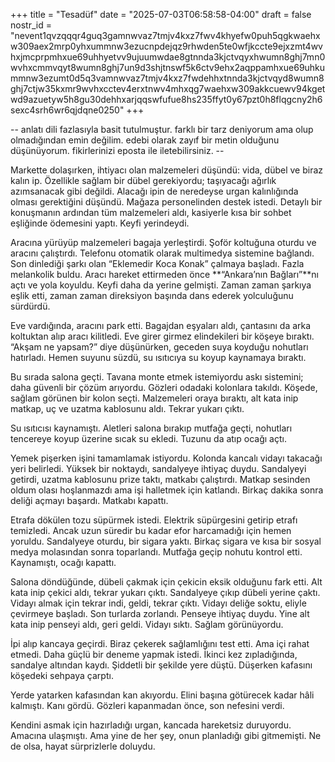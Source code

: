 +++
title = "Tesadüf"
date = "2025-07-03T06:58:58-04:00"
draft = false
nostr_id = "nevent1qvzqqqr4guq3gamnwvaz7tmjv4kxz7fwv4khyefw0puh5qgkwaehxw309aex2mrp0yhxummnw3ezucnpdejqz9rhwden5te0wfjkccte9ejxzmt4wvhxjmcprpmhxue69uhhyetvv9ujuumwdae8gtnnda3kjctvqyxhwumn8ghj7mn0wvhxcmmvqyt8wumn8ghj7un9d3shjtnswf5k6ctv9ehx2aqppamhxue69uhkummnw3ezumt0d5q3vamnwvaz7tmjv4kxz7fwdehhxtnnda3kjctvqyd8wumn8ghj7ctjw35kxmr9wvhxcctev4erxtnwv4mhxqg7waehxw309akkcuewv94kgetwd9azuetyw5h8gu30dehhxarjqqswfufue8hs235ffyt0y67pzt0h8flqgcny2h6sexc4srh6wr6qjdqne0250"
+++

-- anlatı dili fazlasıyla basit tutulmuştur. farklı bir tarz deniyorum ama olup olmadığından emin değilim. edebi olarak zayıf bir metin olduğunu düşünüyorum. fikirlerinizi eposta ile iletebilirsiniz. --

Markette dolaşırken, ihtiyacı olan malzemeleri düşündü: vida, dübel ve biraz kalın ip. Özellikle sağlam bir dübel gerekiyordu; taşıyacağı ağırlık azımsanacak gibi değildi. Alacağı ipin de neredeyse urgan kalınlığında olması gerektiğini düşündü. Mağaza personelinden destek istedi. Detaylı bir konuşmanın ardından tüm malzemeleri aldı, kasiyerle kısa bir sohbet eşliğinde ödemesini yaptı. Keyfi yerindeydi.

Aracına yürüyüp malzemeleri bagaja yerleştirdi. Şoför koltuğuna oturdu ve aracını çalıştırdı. Telefonu otomatik olarak multimedya sistemine bağlandı. Son dinlediği şarkı olan “Eklemedir Koca Konak” çalmaya başladı. Fazla melankolik buldu. Aracı hareket ettirmeden önce **“Ankara’nın Bağları”**nı açtı ve yola koyuldu. Keyfi daha da yerine gelmişti. Zaman zaman şarkıya eşlik etti, zaman zaman direksiyon başında dans ederek yolculuğunu sürdürdü.

Eve vardığında, aracını park etti. Bagajdan eşyaları aldı, çantasını da arka koltuktan alıp aracı kilitledi. Eve girer girmez elindekileri bir köşeye bıraktı. “Akşam ne yapsam?” diye düşünürken, geceden suya koyduğu nohutları hatırladı. Hemen suyunu süzdü, su ısıtıcıya su koyup kaynamaya bıraktı.

Bu sırada salona geçti. Tavana monte etmek istemiyordu askı sistemini; daha güvenli bir çözüm arıyordu. Gözleri odadaki kolonlara takıldı. Köşede, sağlam görünen bir kolon seçti. Malzemeleri oraya bıraktı, alt kata inip matkap, uç ve uzatma kablosunu aldı. Tekrar yukarı çıktı.

Su ısıtıcısı kaynamıştı. Aletleri salona bırakıp mutfağa geçti, nohutları tencereye koyup üzerine sıcak su ekledi. Tuzunu da atıp ocağı açtı.

Yemek pişerken işini tamamlamak istiyordu. Kolonda kancalı vidayı takacağı yeri belirledi. Yüksek bir noktaydı, sandalyeye ihtiyaç duydu. Sandalyeyi getirdi, uzatma kablosunu prize taktı, matkabı çalıştırdı. Matkap sesinden oldum olası hoşlanmazdı ama işi halletmek için katlandı. Birkaç dakika sonra deliği açmayı başardı. Matkabı kapattı.

Etrafa dökülen tozu süpürmek istedi. Elektrik süpürgesini getirip etrafı temizledi. Ancak uzun süredir bu kadar efor harcamadığı için hemen yoruldu. Sandalyeye oturdu, bir sigara yaktı. Birkaç sigara ve kısa bir sosyal medya molasından sonra toparlandı. Mutfağa geçip nohutu kontrol etti. Kaynamıştı, ocağı kapattı.

Salona döndüğünde, dübeli çakmak için çekicin eksik olduğunu fark etti. Alt kata inip çekici aldı, tekrar yukarı çıktı. Sandalyeye çıkıp dübeli yerine çaktı. Vidayı almak için tekrar indi, geldi, tekrar çıktı. Vidayı deliğe soktu, eliyle çevirmeye başladı. Son turlarda zorlandı. Penseye ihtiyaç duydu. Yine alt kata inip penseyi aldı, geri geldi. Vidayı sıktı. Sağlam görünüyordu.

İpi alıp kancaya geçirdi. Biraz çekerek sağlamlığını test etti. Ama içi rahat etmedi. Daha güçlü bir deneme yapmak istedi. İkinci kez zıpladığında, sandalye altından kaydı. Şiddetli bir şekilde yere düştü. Düşerken kafasını köşedeki sehpaya çarptı.

Yerde yatarken kafasından kan akıyordu. Elini başına götürecek kadar hâli kalmıştı. Kanı gördü. Gözleri kapanmadan önce, son nefesini verdi.

Kendini asmak için hazırladığı urgan, kancada hareketsiz duruyordu. Amacına ulaşmıştı. Ama yine de her şey, onun planladığı gibi gitmemişti. Ne de olsa, hayat sürprizlerle doluydu.
